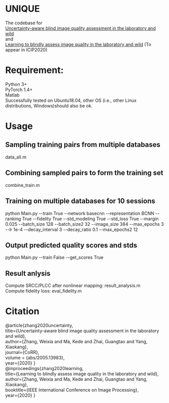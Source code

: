 # UNIQUE
The codebase for  
[Uncertainty-aware blind image quality assessment in the laboratory and wild](https://arxiv.org/pdf/2005.13983.pdf)  
and  
[Learning to blindly assess image quality in the laboratory and wild](https://arxiv.org/pdf/1907.00516.pdf) (To appear in ICIP2020)  

# Requirement:
Python 3+  
PyTorch 1.4+  
Matlab  
Successfully tested on Ubuntu18.04, other OS (i.e., other Linux distributions, Windows)should also be ok.

# Usage
## Sampling training pairs from multiple databases
data_all.m  
## Combining sampled pairs to form the training set
combine_train.m  
## Training on multiple databases for 10 sessions
python Main.py --train True --network basecnn --representation BCNN --ranking True --fidelity True --std_modeling True --std_loss True --margin 0.025 --batch_size 128 --batch_size2 32 --image_size 384 --max_epochs 3 --lr 1e-4 --decay_interval 3 --decay_ratio 0.1 --max_epochs2 12 
## Output predicted quality scores and stds
python Main.py --train False --get_scores True
## Result anlysis
Compute SRCC/PLCC after nonlinear mapping: result_analysis.m  
Compute fidelity loss: eval_fidelity.m

# Citation
@article{zhang2020uncertainty,  
  title={Uncertainty-aware blind image quality assessment in the laboratory and wild},  
  author={Zhang, Weixia and Ma, Kede and Zhai, Guangtao and Yang, Xiaokang},  
  journal={CoRR},  
  volume    = {abs/2005.13983},  
  year={2020}
}  
@inproceedings{zhang2020learning,  
  title={Learning to blindly assess image quality in the laboratory and wild},  
  author={Zhang, Weixia and Ma, Kede and Zhai, Guangtao and Yang, Xiaokang},  
  booktitle={IEEE International Conference on Image Processing},  
  year={2020}
}
